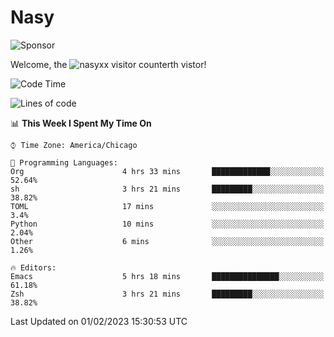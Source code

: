 # Nasy

<!--
<p align="center">
<img height="200" src="https://github-readme-stats.vercel.app/api?username=nasyxx&count_private=true&show_icons=true&theme=dracula&include_all_commits=true"/>
<img height="200" src="https://github-readme-stats.vercel.app/api/top-langs/?username=nasyxx&theme=dracula&hide=html,jupyter+notebook&count_private=true&show_icons=true"/>
</p>

  
----------------
-->

![Sponsor](https://img.shields.io/static/v1.svg?label=Sponsor&message=%E2%9D%A4&logo=GitHub&style=flat&color=pink)
 
Welcome, the ![nasyxx visitor counter](https://count.getloli.com/get/@nasyxx?theme=rule34)th vistor!
 
<!--START_SECTION:waka-->
![Code Time](http://img.shields.io/badge/Code%20Time-3%2C133%20hrs%2040%20mins-blue)

![Lines of code](https://img.shields.io/badge/From%20Hello%20World%20I%27ve%20Written-5%20Million%20lines%20of%20code-blue)

📊 **This Week I Spent My Time On** 

```text
⌚︎ Time Zone: America/Chicago

💬 Programming Languages: 
Org                      4 hrs 33 mins       █████████████░░░░░░░░░░░░   52.64% 
sh                       3 hrs 21 mins       █████████░░░░░░░░░░░░░░░░   38.82% 
TOML                     17 mins             ░░░░░░░░░░░░░░░░░░░░░░░░░   3.4% 
Python                   10 mins             ░░░░░░░░░░░░░░░░░░░░░░░░░   2.04% 
Other                    6 mins              ░░░░░░░░░░░░░░░░░░░░░░░░░   1.26%

🔥 Editors: 
Emacs                    5 hrs 18 mins       ███████████████░░░░░░░░░░   61.18% 
Zsh                      3 hrs 21 mins       █████████░░░░░░░░░░░░░░░░   38.82%

```


 Last Updated on 01/02/2023 15:30:53 UTC
<!--END_SECTION:waka-->

<!-- ![visitors](https://visitor-badge.laobi.icu/badge?page_id=nasyxx.nasyxx) -->
